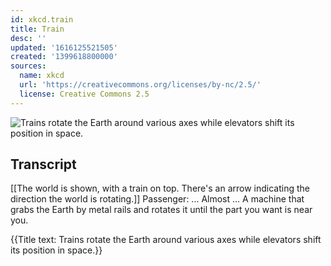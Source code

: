 ```yaml
---
id: xkcd.train
title: Train
desc: ''
updated: '1616125521505'
created: '1399618800000'
sources:
  name: xkcd
  url: 'https://creativecommons.org/licenses/by-nc/2.5/'
  license: Creative Commons 2.5
---
```

![Trains rotate the Earth around various axes while elevators shift its position in space.](https://imgs.xkcd.com/comics/train.png)

## Transcript
[[The world is shown, with a train on top.  There's an arrow indicating the direction the world is rotating.]]
Passenger: ... Almost ...
A machine that grabs the Earth by metal rails and rotates it until the part you want is near you.

{{Title text: Trains rotate the Earth around various axes while elevators shift its position in space.}}
